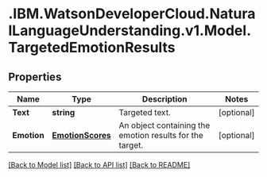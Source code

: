 # .IBM.WatsonDeveloperCloud.NaturalLanguageUnderstanding.v1.Model.TargetedEmotionResults
## Properties

Name | Type | Description | Notes
------------ | ------------- | ------------- | -------------
**Text** | **string** | Targeted text. | [optional] 
**Emotion** | [**EmotionScores**](EmotionScores.md) | An object containing the emotion results for the target. | [optional] 

[[Back to Model list]](../README.md#documentation-for-models) [[Back to API list]](../README.md#documentation-for-api-endpoints) [[Back to README]](../README.md)

